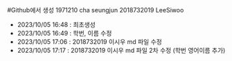 #Github에서 생성
1971210 cha seungjun
2018732019 LeeSiwoo

* 2023/10/05 16:48 : 최초생성
* 2023/10/05 16:49 : 학번, 이름 수정
* 2023/10/05 17:06 : 2018732019 이시우 md 파일 수정
* 2023/10/05 17:17 : 2018732019 이시우 md 파일 2차 수정 (학번 영어이름 추가)

